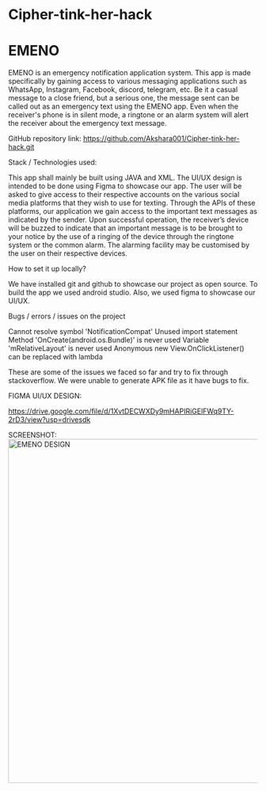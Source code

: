 # Cipher-tink-her-hack
# EMENO

 EMENO is an emergency notification application 
system. This app is made specifically by gaining access to various 
messaging applications such as WhatsApp, Instagram, Facebook, 
discord, telegram, etc. Be it a casual message to a close friend, but a 
serious one, the message sent can be called out as an emergency 
text using the EMENO app. Even when the receiver's phone is in 
silent mode, a ringtone or an alarm system will alert the receiver 
about the emergency text message.

GitHub repository link: https://github.com/Akshara001/Cipher-tink-her-hack.git

Stack / Technologies used:

This app shall mainly be built using JAVA and XML. The UI/UX design is 
intended to be done using Figma to showcase our app. The user will be asked to give 
access to their respective accounts on the various social media 
platforms that they wish to use for texting. Through the APIs of these 
platforms, our application we gain access to the important text 
messages as indicated by the sender. Upon successful operation, the 
receiver’s device will be buzzed to indicate that an important 
message is to be brought to your notice by the use of a ringing of the 
device through the ringtone system or the common alarm. The 
alarming facility may be customised by the user on their respective 
devices.

How to set it up locally?

 We have installed git and github to showcase our project as open source. To build the app we used android studio. Also, we used figma to showcase our UI/UX.



Bugs / errors / issues on the project 

Cannot resolve symbol 'NotificationCompat'
Unused import statement
Method 'OnCreate(android.os.Bundle)' is never used
Variable 'mRelativeLayout' is never used
Anonymous new View.OnClickListener() can be replaced with lambda

These are some of the issues we faced so far and try to fix through stackoverflow.
We were unable to generate APK file as it have bugs to fix.

FIGMA UI/UX DESIGN:

https://drive.google.com/file/d/1XvtDECWXDy9mHAPIRiGElFWq9TY-2rD3/view?usp=drivesdk

SCREENSHOT:
<img width="695" alt="EMENO DESIGN" src="https://user-images.githubusercontent.com/75906906/208286304-00f684f7-bb8b-4318-b8a5-9bd4f2fe7201.png">
